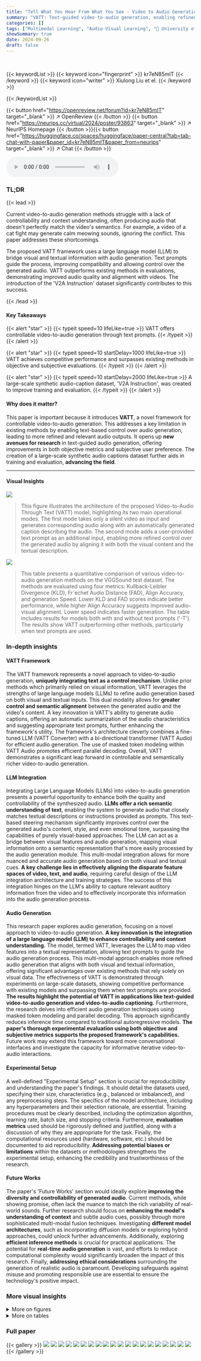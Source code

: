 ```yaml
---
title: "Tell What You Hear From What You See - Video to Audio Generation Through Text"
summary: "VATT: Text-guided video-to-audio generation, enabling refined audio control via text prompts and improved compatibility."
categories: []
tags: ["Multimodal Learning", "Audio-Visual Learning", "🏢 University of Washington",]
showSummary: true
date: 2024-09-26
draft: false
---
```


<br>

{{< keywordList >}}
{{< keyword icon="fingerprint" >}} kr7eN85mIT {{< /keyword >}}
{{< keyword icon="writer" >}} Xiulong Liu et el. {{< /keyword >}}
 
{{< /keywordList >}}

{{< button href="https://openreview.net/forum?id=kr7eN85mIT" target="_blank" >}}
↗ OpenReview
{{< /button >}}
{{< button href="https://neurips.cc/virtual/2024/poster/93863" target="_blank" >}}
↗ NeurIPS Homepage
{{< /button >}}{{< button href="https://huggingface.co/spaces/huggingface/paper-central?tab=tab-chat-with-paper&paper_id=kr7eN85mIT&paper_from=neurips" target="_blank" >}}
↗ Chat
{{< /button >}}



<audio controls>
    <source src="https://ai-paper-reviewer.com/kr7eN85mIT/podcast.wav" type="audio/wav">
    Your browser does not support the audio element.
</audio>


### TL;DR


{{< lead >}}

Current video-to-audio generation methods struggle with a lack of controllability and context understanding, often producing audio that doesn't perfectly match the video's semantics.  For example, a video of a cat fight may generate calm meowing sounds, ignoring the conflict. This paper addresses these shortcomings.

The proposed VATT framework uses a large language model (LLM) to bridge visual and textual information with audio generation. Text prompts guide the process, improving compatibility and allowing control over the generated audio.  VATT outperforms existing methods in evaluations, demonstrating improved audio quality and alignment with videos. The introduction of the 'V2A Instruction' dataset significantly contributes to this success.

{{< /lead >}}


#### Key Takeaways

{{< alert "star" >}}
{{< typeit speed=10 lifeLike=true >}} VATT offers controllable video-to-audio generation through text prompts. {{< /typeit >}}
{{< /alert >}}

{{< alert "star" >}}
{{< typeit speed=10 startDelay=1000 lifeLike=true >}} VATT achieves competitive performance and surpasses existing methods in objective and subjective evaluations. {{< /typeit >}}
{{< /alert >}}

{{< alert "star" >}}
{{< typeit speed=10 startDelay=2000 lifeLike=true >}} A large-scale synthetic audio-caption dataset, 'V2A Instruction', was created to improve training and evaluation. {{< /typeit >}}
{{< /alert >}}

#### Why does it matter?
This paper is important because it introduces **VATT**, a novel framework for controllable video-to-audio generation.  This addresses a key limitation in existing methods by enabling text-based control over audio generation,  leading to more refined and relevant audio outputs. It opens up **new avenues for research** in text-guided audio generation, offering improvements in both objective metrics and subjective user preference. The creation of a large-scale synthetic audio captions dataset further aids in training and evaluation, **advancing the field**. 

------
#### Visual Insights



![](https://ai-paper-reviewer.com/kr7eN85mIT/figures_1_1.jpg)

> This figure illustrates the architecture of the proposed Video-to-Audio Through Text (VATT) model, highlighting its two main operational modes.  The first mode takes only a silent video as input and generates corresponding audio along with an automatically generated caption describing the audio. The second mode adds a user-provided text prompt as an additional input, enabling more refined control over the generated audio by aligning it with both the visual content and the textual description.





![](https://ai-paper-reviewer.com/kr7eN85mIT/tables_7_1.jpg)

> This table presents a quantitative comparison of various video-to-audio generation methods on the VGGSound test dataset.  The methods are evaluated using four metrics: Kullback-Leibler Divergence (KLD), Fr´echet Audio Distance (FAD), Align Accuracy, and generation Speed. Lower KLD and FAD scores indicate better performance, while higher Align Accuracy suggests improved audio-visual alignment. Lower speed indicates faster generation. The table includes results for models both with and without text prompts ('-T').  The results show VATT outperforming other methods, particularly when text prompts are used.





### In-depth insights


#### VATT Framework
The VATT framework represents a novel approach to video-to-audio generation, **uniquely integrating text as a control mechanism**.  Unlike prior methods which primarily relied on visual information, VATT leverages the strengths of large language models (LLMs) to refine audio generation based on both visual and textual inputs. This dual modality allows for **greater control and semantic alignment** between the generated audio and the video's content.  A key innovation is VATT's ability to generate audio captions, offering an automatic summarization of the audio characteristics and suggesting appropriate text prompts, further enhancing the framework's utility. The framework's architecture cleverly combines a fine-tuned LLM (VATT Converter) with a bi-directional transformer (VATT Audio) for efficient audio generation. The use of masked token modeling within VATT Audio promotes efficient parallel decoding. Overall, VATT demonstrates a significant leap forward in controllable and semantically richer video-to-audio generation.

#### LLM Integration
Integrating Large Language Models (LLMs) into video-to-audio generation presents a powerful opportunity to enhance both the quality and controllability of the synthesized audio.  **LLMs offer a rich semantic understanding of text**, enabling the system to generate audio that closely matches textual descriptions or instructions provided as prompts. This text-based steering mechanism significantly improves control over the generated audio's content, style, and even emotional tone, surpassing the capabilities of purely visual-based approaches. The LLM can act as a bridge between visual features and audio generation, mapping visual information onto a semantic representation that's more easily processed by the audio generation module.  This multi-modal integration allows for more nuanced and accurate audio generation based on both visual and textual cues.  **A key challenge lies in effectively aligning the disparate feature spaces of video, text, and audio**, requiring careful design of the LLM integration architecture and training strategies. The success of this integration hinges on the LLM's ability to capture relevant auditory information from the video and to effectively incorporate this information into the audio generation process.

#### Audio Generation
This research paper explores audio generation, focusing on a novel approach to video-to-audio generation.  **A key innovation is the integration of a large language model (LLM) to enhance controllability and context understanding.**  The model, termed VATT, leverages the LLM to map video features into a textual representation, allowing text prompts to guide the audio generation process. This multi-modal approach enables more refined audio generation that aligns with both visual and textual information, offering significant advantages over existing methods that rely solely on visual data. The effectiveness of VATT is demonstrated through experiments on large-scale datasets, showing competitive performance with existing models and surpassing them when text prompts are provided.  **The results highlight the potential of VATT in applications like text-guided video-to-audio generation and video-to-audio captioning.**  Furthermore, the research delves into efficient audio generation techniques using masked token modeling and parallel decoding. This approach significantly reduces inference time compared to traditional autoregressive models.  **The paper's thorough experimental evaluation using both objective and subjective metrics supports the proposed framework's capabilities.** Future work may extend this framework toward more conversational interfaces and investigate the capacity for informative iterative video-to-audio interactions.

#### Experimental Setup
A well-defined "Experimental Setup" section is crucial for reproducibility and understanding the paper's findings.  It should detail the datasets used, specifying their size, characteristics (e.g., balanced or imbalanced), and any preprocessing steps.  The specifics of the model architecture, including any hyperparameters and their selection rationale, are essential.  Training procedures must be clearly described, including the optimization algorithm, learning rate, batch size, and stopping criteria.  Furthermore, **evaluation metrics** used should be rigorously defined and justified, along with a discussion of why they are appropriate for the task.  Finally, the computational resources used (hardware, software, etc.) should be documented to aid reproducibility.  **Addressing potential biases or limitations** within the datasets or methodologies strengthens the experimental setup, enhancing the credibility and trustworthiness of the research.

#### Future Works
The paper's 'Future Works' section would ideally explore **improving the diversity and controllability of generated audio**.  Current methods, while showing promise, often lack the nuance to match the rich variability of real-world sounds.  Further research should focus on **enhancing the model's understanding of context** and subtle audio cues, possibly through more sophisticated multi-modal fusion techniques.  Investigating **different model architectures**, such as incorporating diffusion models or exploring hybrid approaches, could unlock further advancements.  Additionally, exploring **efficient inference methods** is crucial for practical applications. The potential for **real-time audio generation** is vast, and efforts to reduce computational complexity would significantly broaden the impact of this research. Finally, **addressing ethical considerations** surrounding the generation of realistic audio is paramount.  Developing safeguards against misuse and promoting responsible use are essential to ensure the technology's positive impact.


### More visual insights

<details>
<summary>More on figures
</summary>


![](https://ai-paper-reviewer.com/kr7eN85mIT/figures_4_1.jpg)

> This figure illustrates the two-stage training pipeline of the VATT model. Stage 1 (Video-to-Caption) uses an LLM with a projection layer to map video features into an audio caption. The LLM is fine-tuned using LoRA on V2A instruction data to enable audio caption generation. Stage 2 (Video + Text to Audio) uses a bi-directional transformer to generate audio tokens conditioned on video and textual features (or generated captions in Stage 1).  Masked parallel decoding is employed in this stage.  The generated audio tokens are then converted into a waveform using a neural audio codec. The figure highlights the flow of information, including video frames, textual prompts, features from the visual encoder and LLM, masked audio tokens, and final audio waveforms.


![](https://ai-paper-reviewer.com/kr7eN85mIT/figures_5_1.jpg)

> The figure shows the architecture of the VATT Audio, which is a bi-directional transformer decoder. It takes as input masked audio tokens and the hidden states from the last layer of the VATT Converter (which processes video and text features).  The decoder uses multi-head self-attention to model the relationship between the audio tokens and the conditioning inputs.  A feed-forward network (FFN) further processes the output of the self-attention layer. Finally, L linear layers are used in parallel to classify the masked audio tokens at each codebook layer of the Encodec neural audio codec. This process is used to generate audio waveforms.


![](https://ai-paper-reviewer.com/kr7eN85mIT/figures_8_1.jpg)

> This figure illustrates the two-stage training pipeline of the proposed Video-to-Audio Through Text (VATT) model. Stage 1, Video-to-Caption, uses an LLM to generate an audio caption from video features.  Stage 2, Video + Text to Audio, takes the caption (or an optional user-provided text prompt) and the video features as input to a bi-directional transformer decoder. This decoder uses masked token modeling to generate audio tokens, which are subsequently converted to an audio waveform.


![](https://ai-paper-reviewer.com/kr7eN85mIT/figures_16_1.jpg)

> This figure demonstrates VATT's ability to generate different audio outputs from the same video input by using different text prompts. Three video clips are presented, each paired with three different text prompts.  The resulting spectrograms of the generated audio for each prompt-video pair are displayed. This illustrates how VATT leverages text to refine audio generation, providing control over the final output's characteristics.


![](https://ai-paper-reviewer.com/kr7eN85mIT/figures_17_1.jpg)

> This figure compares the audio generated by the VATT model with and without ground truth audio captions as input. The left column shows the video input. The middle column shows the spectrogram of audio generated without ground truth captions (no prompt). The right column shows the spectrogram of audio generated with ground truth captions (with prompt), along with a textual description of the generated audio. This illustrates how the model's output can be steered towards more accurate and relevant audio when ground truth captions are provided.


![](https://ai-paper-reviewer.com/kr7eN85mIT/figures_18_1.jpg)

> This figure shows nine example images from the VGGSound dataset used to evaluate the VATT model. Each image is accompanied by a caption describing the sounds that could be heard in the video.  These examples highlight the model's ability to generate audio captions that accurately reflect the acoustic events occurring in the videos.


![](https://ai-paper-reviewer.com/kr7eN85mIT/figures_22_1.jpg)

> This figure illustrates the two-stage training pipeline of the VATT model. Stage 1 (Video-to-Caption) uses a large language model (LLM) with a projection layer to convert video features into audio captions. This stage is used to generate text descriptions of the audio for a given video. Stage 2 (Video + Text to Audio) uses an encoder-decoder architecture where the encoder is the finetuned LLM from Stage 1, and the decoder is a bi-directional transformer that generates audio tokens. The decoder is trained using masked token modeling to predict masked audio tokens given the context from the video and text prompts.  This stage generates the actual audio waveform conditioned on the video and optional text.


</details>




<details>
<summary>More on tables
</summary>


![](https://ai-paper-reviewer.com/kr7eN85mIT/tables_8_1.jpg)
> This table presents a quantitative comparison of video-to-audio captioning performance between different methods.  It shows the BertScore, BLEU-4, ROUGE-L, CIDEr, and CLAP scores achieved by several approaches, including LLAMA using both visual and audio prompts and the proposed VATT model using different LLMs. The scores assess the quality of the generated captions in terms of natural language generation and their semantic relevance to the actual audio content.  Higher scores indicate better caption generation performance.

![](https://ai-paper-reviewer.com/kr7eN85mIT/tables_9_1.jpg)
> This table presents the results of an ablation study comparing different variants of the VATT model. The variants are: VATT-V (without the LLM), VATT-Cross-Attn (with interleaving attention blocks instead of the bi-directional transformer), and the full VATT-Gemma model. The comparison is based on three metrics: Kullback-Leibler Divergence (KLD), Fr        échet Audio Distance (FAD), and Align Accuracy (Align Acc).  Lower KLD and FAD scores indicate better performance, while a higher Align Acc score indicates better alignment between generated audio and video.  The results show that the full VATT-Gemma model achieves the best performance.

![](https://ai-paper-reviewer.com/kr7eN85mIT/tables_17_1.jpg)
> This table presents the results of an ablation study on different masking ratio distributions used in the audio token decoder of the VATT model. The study compares Uniform, Arc cosine, and Gaussian distributions with varying means and a moving mean, evaluating the impact on KLD, FAD, and Align Acc metrics.  The results demonstrate that a Gaussian distribution with a mean of 0.75 achieves the best overall performance.

![](https://ai-paper-reviewer.com/kr7eN85mIT/tables_17_2.jpg)
> This table presents a quantitative comparison of the proposed VATT model against several existing video-to-audio generation methods on the VGGSound test dataset.  The comparison uses four metrics: Kullback-Leibler Divergence (KLD), Fr         échet Audio Distance (FAD), Alignment Accuracy (Align Acc), and generation speed. Lower KLD and FAD scores indicate better performance, while higher Alignment Accuracy signifies a stronger match between the generated audio and the video. Faster generation speed is also preferred. The table shows results for both text-prompt based ('-T') and non-text prompt-based versions of the VATT model along with other video-to-audio baselines, allowing a comprehensive performance evaluation.

![](https://ai-paper-reviewer.com/kr7eN85mIT/tables_17_3.jpg)
> This table presents a quantitative comparison of VATT's audio generation performance against other text-to-audio methods on the AudioCaps test dataset.  The comparison considers four metrics: Kullback-Leibler Divergence (KLD), Fr´echet Audio Distance (FAD), Alignment Accuracy (Align Acc), and CLAP score. Lower KLD and FAD scores indicate better audio generation quality, while higher Align Acc signifies better temporal alignment between the generated audio and the video. CLAP score measures the semantic similarity between generated audio and the ground truth audio caption.  The results showcase VATT's performance with and without text prompts ('-T').

![](https://ai-paper-reviewer.com/kr7eN85mIT/tables_19_1.jpg)
> This table presents a quantitative comparison of VATT against other state-of-the-art video-to-audio generation methods.  The comparison is performed using the VGGSound test set, and the table shows several metrics including KLD (Kullback-Leibler Divergence), FAD (Fréchet Audio Distance), Align Acc (Alignment Accuracy), and Speed.  The ‘-T’ suffix indicates models that utilize text prompts, which VATT uniquely utilizes to enhance its performance. This allows for a comparison of VATT's performance both with and without the added control of text prompts.

![](https://ai-paper-reviewer.com/kr7eN85mIT/tables_19_2.jpg)
> This table presents a quantitative comparison of the proposed VATT model against several state-of-the-art video-to-audio generation methods.  The comparison is done using the VGGSound test dataset. The table shows performance metrics including Kullback-Leibler Divergence (KLD), Fr´echet Audio Distance (FAD), Alignment Accuracy (Align Acc), and generation speed (in seconds).  The ‘-T’ suffix denotes results where a text prompt was provided to guide audio generation.  Lower KLD and FAD scores indicate better performance.

</details>




### Full paper

{{< gallery >}}
<img src="https://ai-paper-reviewer.com/kr7eN85mIT/1.png" class="grid-w50 md:grid-w33 xl:grid-w25" />
<img src="https://ai-paper-reviewer.com/kr7eN85mIT/2.png" class="grid-w50 md:grid-w33 xl:grid-w25" />
<img src="https://ai-paper-reviewer.com/kr7eN85mIT/3.png" class="grid-w50 md:grid-w33 xl:grid-w25" />
<img src="https://ai-paper-reviewer.com/kr7eN85mIT/4.png" class="grid-w50 md:grid-w33 xl:grid-w25" />
<img src="https://ai-paper-reviewer.com/kr7eN85mIT/5.png" class="grid-w50 md:grid-w33 xl:grid-w25" />
<img src="https://ai-paper-reviewer.com/kr7eN85mIT/6.png" class="grid-w50 md:grid-w33 xl:grid-w25" />
<img src="https://ai-paper-reviewer.com/kr7eN85mIT/7.png" class="grid-w50 md:grid-w33 xl:grid-w25" />
<img src="https://ai-paper-reviewer.com/kr7eN85mIT/8.png" class="grid-w50 md:grid-w33 xl:grid-w25" />
<img src="https://ai-paper-reviewer.com/kr7eN85mIT/9.png" class="grid-w50 md:grid-w33 xl:grid-w25" />
<img src="https://ai-paper-reviewer.com/kr7eN85mIT/10.png" class="grid-w50 md:grid-w33 xl:grid-w25" />
<img src="https://ai-paper-reviewer.com/kr7eN85mIT/11.png" class="grid-w50 md:grid-w33 xl:grid-w25" />
<img src="https://ai-paper-reviewer.com/kr7eN85mIT/12.png" class="grid-w50 md:grid-w33 xl:grid-w25" />
<img src="https://ai-paper-reviewer.com/kr7eN85mIT/13.png" class="grid-w50 md:grid-w33 xl:grid-w25" />
<img src="https://ai-paper-reviewer.com/kr7eN85mIT/14.png" class="grid-w50 md:grid-w33 xl:grid-w25" />
<img src="https://ai-paper-reviewer.com/kr7eN85mIT/15.png" class="grid-w50 md:grid-w33 xl:grid-w25" />
<img src="https://ai-paper-reviewer.com/kr7eN85mIT/16.png" class="grid-w50 md:grid-w33 xl:grid-w25" />
<img src="https://ai-paper-reviewer.com/kr7eN85mIT/17.png" class="grid-w50 md:grid-w33 xl:grid-w25" />
<img src="https://ai-paper-reviewer.com/kr7eN85mIT/18.png" class="grid-w50 md:grid-w33 xl:grid-w25" />
<img src="https://ai-paper-reviewer.com/kr7eN85mIT/19.png" class="grid-w50 md:grid-w33 xl:grid-w25" />
<img src="https://ai-paper-reviewer.com/kr7eN85mIT/20.png" class="grid-w50 md:grid-w33 xl:grid-w25" />
{{< /gallery >}}
